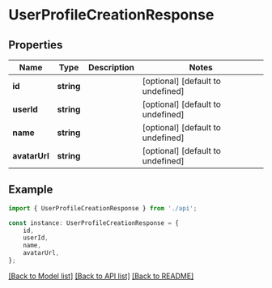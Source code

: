 # UserProfileCreationResponse


## Properties

Name | Type | Description | Notes
------------ | ------------- | ------------- | -------------
**id** | **string** |  | [optional] [default to undefined]
**userId** | **string** |  | [optional] [default to undefined]
**name** | **string** |  | [optional] [default to undefined]
**avatarUrl** | **string** |  | [optional] [default to undefined]

## Example

```typescript
import { UserProfileCreationResponse } from './api';

const instance: UserProfileCreationResponse = {
    id,
    userId,
    name,
    avatarUrl,
};
```

[[Back to Model list]](../README.md#documentation-for-models) [[Back to API list]](../README.md#documentation-for-api-endpoints) [[Back to README]](../README.md)
